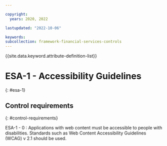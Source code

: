 ```yaml
---

copyright:
  years: 2020, 2022

lastupdated: "2022-10-06"

keywords: 
subcollection: framework-financial-services-controls
---
```


{{site.data.keyword.attribute-definition-list}}

               
# ESA-1 - Accessibility Guidelines
{: #esa-1}

## Control requirements
{: #control-requirements}

ESA-1 - 0
    : Applications with web content must be accessible to people with disabilities. Standards such as Web Content Accessibility Guidelines (WCAG) v 2.1 should be used.





